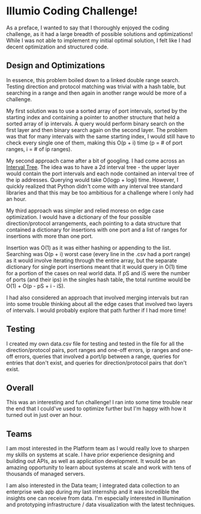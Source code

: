 # Illumio Coding Challenge!

As a preface, I wanted to say that I thoroughly enjoyed the coding challenge, as it had a large breadth of possible solutions and optimizations! While I was not able to implement my initial optimal solution, I felt like I had decent optimization and structured code.


## Design and Optimizations
In essence, this problem boiled down to a linked double range search. Testing direction and protocol matching was trivial with a hash table, but searching in a range and then again in another range would be more of a challenge. 

My first solution was to use a sorted array of port intervals, sorted by the starting index and containing a pointer to another structure that held a sorted array of ip intervals. A query would perform binary search on the first layer and then binary search again on the second layer. The problem was that for many intervals with the same starting index, I would still have to check every single one of them, making this O(p + i) time (p = # of port ranges, i = # of ip ranges).

My second approach came after a bit of googling. I had come across an [Interval Tree](https://en.wikipedia.org/wiki/Interval_tree). The idea was to have a 2d interval tree - the upper layer would contain the port intervals and each node contained an interval tree of the ip addresses. Querying would take O(logp + logi) time. However, I quickly realized that Python didn't come with any interval tree standard libraries and that this may be too ambitious for a challenge where I only had an hour.

My third approach was simpler and relied moreso on edge case optimization. I would have a dictionary of the four possible direction/protocol arrangements, each pointing to a data structure that contained a dictionary for insertions with one port and a list of ranges for insertions with more than one port.

Insertion was O(1) as it was either hashing or appending to the list.
Searching was O(p + i) worst case (every line in the .csv had a port range) as it would involve iterating through the entire array, but the separate dictionary for single port insertions meant that it would query in O(1) time for a portion of the cases on real world data. If pS and iS were the number of ports (and their ips) in the singles hash table, the total runtime would be O(1) + O(p - pS + i - iS).

I had also considered an approach that involved merging intervals but ran into some trouble thinking about all the edge cases that involved two layers of intervals. I would probably explore that path further if I had more time!

## Testing

I created my own data.csv file for testing and tested in the file for all the direction/protocol pairs, port ranges and one-off errors, ip ranges and one-off errors, queries that involved a port/ip between a range, queries for entries that don't exist, and queries for direction/protocol pairs that don't exist.

## Overall

This was an interesting and fun challenge! I ran into some time trouble near the end that I could've used to optimize further but I'm happy with how it turned out in just over an hour. 

## Teams

I am most interested in the Platform team as I would really love to sharpen my skills on systems at scale. I have prior experience designing and building out APIs, as well as application development. It would be an amazing opportunity to learn about systems at scale and work with tens of thousands of managed servers.

I am also interested in the Data team; I integrated data collection to an enterprise web app during my last internship and it was incredible the insights one can receive from data. I'm especially interested in Illumination and prototyping infrastructure / data visualization with the latest techniques.